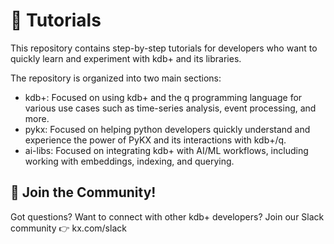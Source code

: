 # 🚀 Tutorials
This repository contains step-by-step tutorials for developers who want to quickly learn and experiment with kdb+ and its libraries.

The repository is organized into two main sections:
- kdb+: Focused on using kdb+ and the q programming language for various use cases such as time-series analysis, event processing, and more.
- pykx: Focused on helping python developers quickly understand and experience the power of PyKX and its interactions with kdb+/q.
- ai-libs: Focused on integrating kdb+ with AI/ML workflows, including working with embeddings, indexing, and querying.

## 🤝 Join the Community!
Got questions? Want to connect with other kdb+ developers? Join our Slack community 👉 kx.com/slack
